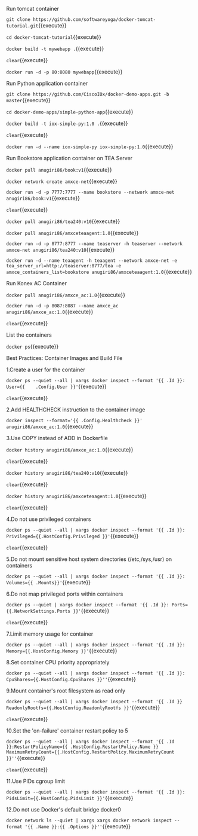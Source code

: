Run tomcat container

`git clone https://github.com/softwareyoga/docker-tomcat-tutorial.git`{{execute}} 

`cd docker-tomcat-tutorial`{{execute}} 

`docker build -t mywebapp .`{{execute}} 

`clear`{{execute}}

`docker run -d -p 80:8080 mywebapp`{{execute}}

Run Python application container

`git clone https://github.com/CiscoIOx/docker-demo-apps.git -b master`{{execute}} 

`cd docker-demo-apps/simple-python-app`{{execute}} 

`docker build -t iox-simple-py:1.0 .`{{execute}} 

`clear`{{execute}}

`docker run -d --name iox-simple-py iox-simple-py:1.0`{{execute}}

Run Bookstore application container on TEA Server

`docker pull anugiri86/book:v1`{{execute}} 

`docker network create amxce-net`{{execute}} 

`docker run -d -p 7777:7777 --name bookstore --network amxce-net anugiri86/book:v1`{{execute}} 

`clear`{{execute}}

`docker pull anugiri86/tea240:v10`{{execute}} 

`docker pull anugiri86/amxceteaagent:1.0`{{execute}} 

`docker run -d -p 8777:8777 --name teaserver -h teaserver --network amxce-net anugiri86/tea240:v10`{{execute}} 

`docker run -d --name teaagent -h teaagent --network amxce-net -e tea_server_url=http://teaserver:8777/tea -e amxce_containers_list=bookstore anugiri86/amxceteaagent:1.0`{{execute}} 

Run Konex AC Container

`docker pull anugiri86/amxce_ac:1.0`{{execute}} 

`docker run -d -p 8087:8087 --name amxce_ac anugiri86/amxce_ac:1.0`{{execute}}

`clear`{{execute}}

List the containers

`docker ps`{{execute}}

Best Practices: Container Images and Build File 

1.Create a user for the container

`docker ps --quiet --all | xargs docker inspect --format '{{ .Id }}: User={{	.Config.User }}'`{{execute}}

`clear`{{execute}}

2.Add HEALTHCHECK instruction to the container image

`docker inspect --format='{{ .Config.Healthcheck }}' anugiri86/amxce_ac:1.0`{{execute}}

3.Use COPY instead of ADD in Dockerfile

`docker history anugiri86/amxce_ac:1.0`{{execute}}

`clear`{{execute}}

`docker history anugiri86/tea240:v10`{{execute}}

`clear`{{execute}}

`docker history anugiri86/amxceteaagent:1.0`{{execute}}

`clear`{{execute}}

4.Do not use privileged containers

`docker ps --quiet --all | xargs docker inspect --format '{{ .Id }}: Privileged={{.HostConfig.Privileged }}'`{{execute}}

`clear`{{execute}}

5.Do not mount sensitive host system directories (/etc,/sys,/usr) on containers 

`docker ps --quiet --all | xargs docker inspect --format '{{ .Id }}: Volumes={{ .Mounts}}'`{{execute}}

6.Do not map privileged ports within containers

`docker ps --quiet | xargs docker inspect --format '{{ .Id }}: Ports={{.NetworkSettings.Ports }}'`{{execute}}

`clear`{{execute}}

7.Limit memory usage for container

`docker ps --quiet --all | xargs docker inspect --format '{{ .Id }}: Memory={{.HostConfig.Memory }}'`{{execute}}

8.Set container CPU priority appropriately

`docker ps --quiet --all | xargs docker inspect --format '{{ .Id }}: CpuShares={{.HostConfig.CpuShares }}''`{{execute}}

9.Mount container's root filesystem as read only

`docker ps --quiet --all | xargs docker inspect --format '{{ .Id }} ReadonlyRootfs={{.HostConfig.ReadonlyRootfs }}'`{{execute}}

`clear`{{execute}}

10.Set the 'on-failure' container restart policy to 5

`docker ps --quiet --all | xargs docker inspect --format '{{ .Id }}:RestartPolicyName={{ .HostConfig.RestartPolicy.Name }} MaximumRetryCount={{.HostConfig.RestartPolicy.MaximumRetryCount }}''`{{execute}}

`clear`{{execute}}

11.Use PIDs cgroup limit

`docker ps --quiet --all | xargs docker inspect --format '{{ .Id }}: PidsLimit={{.HostConfig.PidsLimit }}'`{{execute}}

12.Do not use Docker's default bridge docker0

`docker network ls --quiet | xargs xargs docker network inspect --format '{{ .Name }}:{{ .Options }}''`{{execute}}



